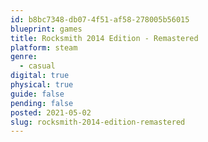 ```yaml
---
id: b8bc7348-db07-4f51-af58-278005b56015
blueprint: games
title: Rocksmith 2014 Edition - Remastered
platform: steam
genre:
  - casual
digital: true
physical: true
guide: false
pending: false
posted: 2021-05-02
slug: rocksmith-2014-edition-remastered
---
```

